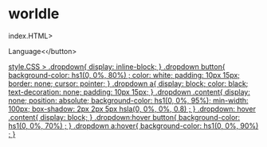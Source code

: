 # worldle
index.HTML>

</head>
<body>
  
   <div class="dropdown"›
        <button>Language<‹/button>
        <div class="content"›
            <a href=""›English</a>
            <a href=""›spanish</a>
            <a href=""<french/a>
        </div> 
   </div>

              
style.CSS >
.dropdown{
    display: inline-block;
}
.dropdown button{
    background-color: hs1(0, 0%, 80%) ;
    color: white;
    padding: 10px 15px;
    border: none;
    cursor: pointer;
}
.dropdown a{
    display: block;
    color:   black;
    text-decoration: none;
    padding: 10px 15px;
}
.dropdown .content{
    display: none;
    position: absolute;
    background-color: hs1(0, 0%, 95%); 
    min-width: 100px;
    box-shadow: 2px 2px 5px hsla(0, 0%, 0%, 0.8) ;
}
.dropdown: hover .content{
    display: block;
}
.dropdown:hover button{
    background-color: hs1(0, 0%, 70%) ;
}
.dropdown a:hover{
    background-color: hs1(0, 0%, 90%) ;
}
      
